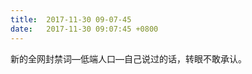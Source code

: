 ```yaml
---
title:  2017-11-30 09-07-45
date:   2017-11-30 09:07:45 +0800
---
```


新的全网封禁词—低端人口—自己说过的话，转眼不敢承认。

<!--182-->

